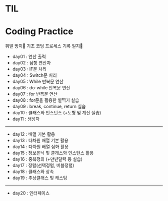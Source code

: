 # TIL

# Coding Practice
휘발 방지🎈 기초 코딩 프로세스 기록 일지🔨
- day01 : 연산 출력
- day02 : 삼항 연산자
- day03 : IF문 처리
- day04 : Switch문 처리
- day05 : While 반복문 연산
- day06 : do-while 반복문 연산
- day07 : for 반복문 연산
- day08 : for문을 활용한 별찍기 실습
- day09 : break, continue, return 실습
- day10 : 클래스와 인스턴스 (+도형 및 계산 실습)
- day11 : 생성자
-----------------------------------------------
- day12 : 배열 기본 활용
- day13 : 다차원 배열 기본 활용
- day14 : 다차원 배열 심화 활용
- day15 : 정보은닉 및 클래스와 인스턴스 활용
- day16 : 중복정의 (+만년달력 등 실습)
- day17 : 정렬(선택정렬, 버블정렬)
- day18 : 클래스와 상속
- day19 : 추상클래스 및 캐스팅
-----------------------------------------------
- day20 : 인터페이스
